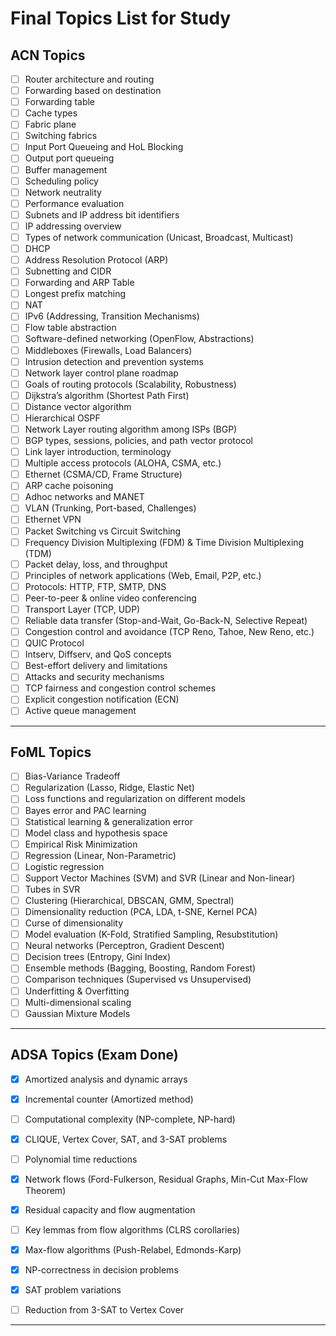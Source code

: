 # Final Topics List for Study

## ACN Topics
- [ ] Router architecture and routing
- [ ] Forwarding based on destination
- [ ] Forwarding table
- [ ] Cache types
- [ ] Fabric plane
- [ ] Switching fabrics
- [ ] Input Port Queueing and HoL Blocking
- [ ] Output port queueing
- [ ] Buffer management
- [ ] Scheduling policy
- [ ] Network neutrality
- [ ] Performance evaluation
- [ ] Subnets and IP address bit identifiers
- [ ] IP addressing overview
- [ ] Types of network communication (Unicast, Broadcast, Multicast)
- [ ] DHCP
- [ ] Address Resolution Protocol (ARP)
- [ ] Subnetting and CIDR
- [ ] Forwarding and ARP Table
- [ ] Longest prefix matching
- [ ] NAT
- [ ] IPv6 (Addressing, Transition Mechanisms)
- [ ] Flow table abstraction
- [ ] Software-defined networking (OpenFlow, Abstractions)
- [ ] Middleboxes (Firewalls, Load Balancers)
- [ ] Intrusion detection and prevention systems
- [ ] Network layer control plane roadmap
- [ ] Goals of routing protocols (Scalability, Robustness)
- [ ] Dijkstra’s algorithm (Shortest Path First)
- [ ] Distance vector algorithm
- [ ] Hierarchical OSPF
- [ ] Network Layer routing algorithm among ISPs (BGP)
- [ ] BGP types, sessions, policies, and path vector protocol
- [ ] Link layer introduction, terminology
- [ ] Multiple access protocols (ALOHA, CSMA, etc.)
- [ ] Ethernet (CSMA/CD, Frame Structure)
- [ ] ARP cache poisoning
- [ ] Adhoc networks and MANET
- [ ] VLAN (Trunking, Port-based, Challenges)
- [ ] Ethernet VPN
- [ ] Packet Switching vs Circuit Switching
- [ ] Frequency Division Multiplexing (FDM) & Time Division Multiplexing (TDM)
- [ ] Packet delay, loss, and throughput
- [ ] Principles of network applications (Web, Email, P2P, etc.)
- [ ] Protocols: HTTP, FTP, SMTP, DNS
- [ ] Peer-to-peer & online video conferencing
- [ ] Transport Layer (TCP, UDP)
- [ ] Reliable data transfer (Stop-and-Wait, Go-Back-N, Selective Repeat)
- [ ] Congestion control and avoidance (TCP Reno, Tahoe, New Reno, etc.)
- [ ] QUIC Protocol
- [ ] Intserv, Diffserv, and QoS concepts
- [ ] Best-effort delivery and limitations
- [ ] Attacks and security mechanisms
- [ ] TCP fairness and congestion control schemes
- [ ] Explicit congestion notification (ECN)
- [ ] Active queue management

---

## FoML Topics
- [ ] Bias-Variance Tradeoff
- [ ] Regularization (Lasso, Ridge, Elastic Net)
- [ ] Loss functions and regularization on different models
- [ ] Bayes error and PAC learning
- [ ] Statistical learning & generalization error
- [ ] Model class and hypothesis space
- [ ] Empirical Risk Minimization
- [ ] Regression (Linear, Non-Parametric)
- [ ] Logistic regression
- [ ] Support Vector Machines (SVM) and SVR (Linear and Non-linear)
- [ ] Tubes in SVR
- [ ] Clustering (Hierarchical, DBSCAN, GMM, Spectral)
- [ ] Dimensionality reduction (PCA, LDA, t-SNE, Kernel PCA)
- [ ] Curse of dimensionality
- [ ] Model evaluation (K-Fold, Stratified Sampling, Resubstitution)
- [ ] Neural networks (Perceptron, Gradient Descent)
- [ ] Decision trees (Entropy, Gini Index)
- [ ] Ensemble methods (Bagging, Boosting, Random Forest)
- [ ] Comparison techniques (Supervised vs Unsupervised)
- [ ] Underfitting & Overfitting
- [ ] Multi-dimensional scaling
- [ ] Gaussian Mixture Models

---

## ADSA Topics (Exam Done)
- [x] Amortized analysis and dynamic arrays
- [x] Incremental counter (Amortized method)
- [ ] Computational complexity (NP-complete, NP-hard)
- [x] CLIQUE, Vertex Cover, SAT, and 3-SAT problems
- [ ] Polynomial time reductions
- [x] Network flows (Ford-Fulkerson, Residual Graphs, Min-Cut Max-Flow Theorem)
- [x] Residual capacity and flow augmentation
- [ ] Key lemmas from flow algorithms (CLRS corollaries)
- [x] Max-flow algorithms (Push-Relabel, Edmonds-Karp)
- [x] NP-correctness in decision problems
- [x] SAT problem variations
- [ ] Reduction from 3-SAT to Vertex Cover


---